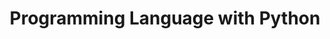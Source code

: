 ---
layout: list
title: Programming Language with Python
slug: python

description: >
  Python의 관하여..

sitemap: false
---